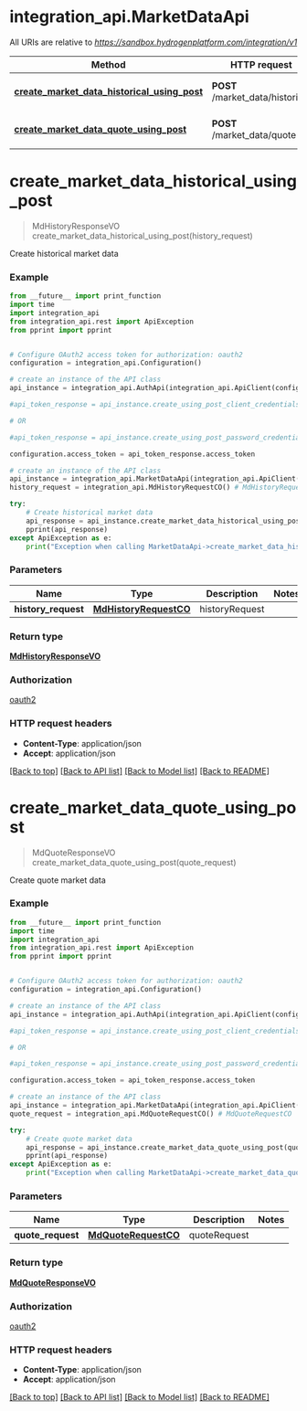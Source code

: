 # integration_api.MarketDataApi

All URIs are relative to *https://sandbox.hydrogenplatform.com/integration/v1*

Method | HTTP request | Description
------------- | ------------- | -------------
[**create_market_data_historical_using_post**](MarketDataApi.md#create_market_data_historical_using_post) | **POST** /market_data/historical | Create historical market data
[**create_market_data_quote_using_post**](MarketDataApi.md#create_market_data_quote_using_post) | **POST** /market_data/quote | Create quote market data


# **create_market_data_historical_using_post**
> MdHistoryResponseVO create_market_data_historical_using_post(history_request)

Create historical market data

### Example
```python
from __future__ import print_function
import time
import integration_api
from integration_api.rest import ApiException
from pprint import pprint


# Configure OAuth2 access token for authorization: oauth2
configuration = integration_api.Configuration()

# create an instance of the API class
api_instance = integration_api.AuthApi(integration_api.ApiClient(configuration))

#api_token_response = api_instance.create_using_post_client_credentials("client_id", "password")

# OR

#api_token_response = api_instance.create_using_post_password_credentials("client_id","password", "username", "secret" )

configuration.access_token = api_token_response.access_token

# create an instance of the API class
api_instance = integration_api.MarketDataApi(integration_api.ApiClient(configuration))
history_request = integration_api.MdHistoryRequestCO() # MdHistoryRequestCO | historyRequest

try:
    # Create historical market data
    api_response = api_instance.create_market_data_historical_using_post(history_request)
    pprint(api_response)
except ApiException as e:
    print("Exception when calling MarketDataApi->create_market_data_historical_using_post: %s\n" % e)
```

### Parameters

Name | Type | Description  | Notes
------------- | ------------- | ------------- | -------------
 **history_request** | [**MdHistoryRequestCO**](MdHistoryRequestCO.md)| historyRequest | 

### Return type

[**MdHistoryResponseVO**](MdHistoryResponseVO.md)

### Authorization

[oauth2](../README.md#oauth2)

### HTTP request headers

 - **Content-Type**: application/json
 - **Accept**: application/json

[[Back to top]](#) [[Back to API list]](../README.md#documentation-for-api-endpoints) [[Back to Model list]](../README.md#documentation-for-models) [[Back to README]](../README.md)

# **create_market_data_quote_using_post**
> MdQuoteResponseVO create_market_data_quote_using_post(quote_request)

Create quote market data

### Example
```python
from __future__ import print_function
import time
import integration_api
from integration_api.rest import ApiException
from pprint import pprint


# Configure OAuth2 access token for authorization: oauth2
configuration = integration_api.Configuration()

# create an instance of the API class
api_instance = integration_api.AuthApi(integration_api.ApiClient(configuration))

#api_token_response = api_instance.create_using_post_client_credentials("client_id", "password")

# OR

#api_token_response = api_instance.create_using_post_password_credentials("client_id","password", "username", "secret" )

configuration.access_token = api_token_response.access_token

# create an instance of the API class
api_instance = integration_api.MarketDataApi(integration_api.ApiClient(configuration))
quote_request = integration_api.MdQuoteRequestCO() # MdQuoteRequestCO | quoteRequest

try:
    # Create quote market data
    api_response = api_instance.create_market_data_quote_using_post(quote_request)
    pprint(api_response)
except ApiException as e:
    print("Exception when calling MarketDataApi->create_market_data_quote_using_post: %s\n" % e)
```

### Parameters

Name | Type | Description  | Notes
------------- | ------------- | ------------- | -------------
 **quote_request** | [**MdQuoteRequestCO**](MdQuoteRequestCO.md)| quoteRequest | 

### Return type

[**MdQuoteResponseVO**](MdQuoteResponseVO.md)

### Authorization

[oauth2](../README.md#oauth2)

### HTTP request headers

 - **Content-Type**: application/json
 - **Accept**: application/json

[[Back to top]](#) [[Back to API list]](../README.md#documentation-for-api-endpoints) [[Back to Model list]](../README.md#documentation-for-models) [[Back to README]](../README.md)

